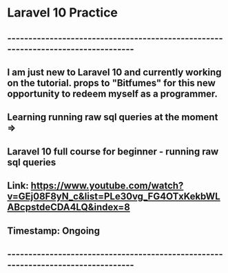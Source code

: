# Laravel 10 Practice

## ---------------------------------------------------------------------------------

## I am just new to Laravel 10 and currently working on the tutorial. props to "Bitfumes" for this new opportunity to redeem myself as a programmer. 

## Learning running raw sql queries at the moment =>

## Laravel 10 full course for beginner - running raw sql queries

## Link: https://www.youtube.com/watch?v=GEj08F8yN_c&list=PLe30vg_FG4OTxKekbWLABcpstdeCDA4LQ&index=8

## Timestamp: Ongoing

## ---------------------------------------------------------------------------------